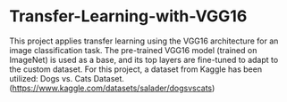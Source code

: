 # Transfer-Learning-with-VGG16
This project applies transfer learning using the VGG16 architecture for an image classification task. The pre-trained VGG16 model (trained on ImageNet) is used as a base, and its top layers are fine-tuned to adapt to the custom dataset.
For this project, a dataset from Kaggle has been utilized: Dogs vs. Cats Dataset. (https://www.kaggle.com/datasets/salader/dogsvscats)

